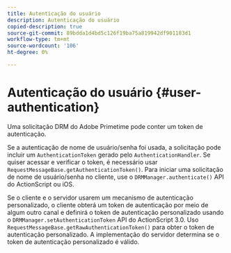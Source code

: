 ```yaml
---
title: Autenticação do usuário
description: Autenticação do usuário
copied-description: true
source-git-commit: 89bdda1d4bd5c126f19ba75a819942df901183d1
workflow-type: tm+mt
source-wordcount: '106'
ht-degree: 0%

---
```



# Autenticação do usuário {#user-authentication}

Uma solicitação DRM do Adobe Primetime pode conter um token de autenticação.

Se a autenticação de nome de usuário/senha foi usada, a solicitação pode incluir um `AuthenticationToken` gerado pelo `AuthenticationHandler`. Se quiser acessar e verificar o token, é necessário usar `RequestMessageBase.getAuthenticationToken()`. Para iniciar uma solicitação de nome de usuário/senha no cliente, use o `DRMManager.authenticate()` API do ActionScript ou iOS.

Se o cliente e o servidor usarem um mecanismo de autenticação personalizado, o cliente obterá um token de autenticação por meio de algum outro canal e definirá o token de autenticação personalizado usando o `DRMManager.setAuthenticationToken` API do ActionScript 3.0. Uso `RequestMessageBase.getRawAuthenticationToken()` para obter o token de autenticação personalizado. A implementação do servidor determina se o token de autenticação personalizado é válido.
